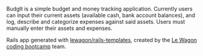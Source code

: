 BudgIt is a simple budget and money tracking application. Currently users can input their current assets (available cash, bank account balances), and log, describe and categorize expenses against said assets. Users must manually enter their assets and expenses. 

Rails app generated with [lewagon/rails-templates](https://github.com/lewagon/rails-templates), created by the [Le Wagon coding bootcamp](https://www.lewagon.com) team.
